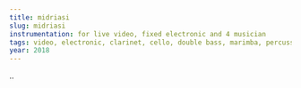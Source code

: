 ```yaml
---
title: midriasi
slug: midriasi
instrumentation: for live video, fixed electronic and 4 musician
tags: video, electronic, clarinet, cello, double bass, marimba, percussions
year: 2018
---
```


..